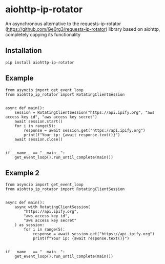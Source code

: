 # aiohttp-ip-rotator
An asynchronous alternative to the requests-ip-rotator  (https://github.com/Ge0rg3/requests-ip-rotator) library based on aiohttp, completely copying its functionality

## Installation
```commandline
pip install aiohttp-ip-rotator
```

## Example
```python3
from asyncio import get_event_loop
from aiohttp_ip_rotator import RotatingClientSession


async def main():
    session = RotatingClientSession("https://api.ipify.org", "aws access key id", "aws access key secret")
    await session.start()
    for i in range(5):
        response = await session.get("https://api.ipify.org")
        print(f"Your ip: {await response.text()}")
    await session.close()


if __name__ == "__main__":
    get_event_loop().run_until_complete(main())
```
## Example 2
```python3
from asyncio import get_event_loop
from aiohttp_ip_rotator import RotatingClientSession


async def main():
    async with RotatingClientSession(
        "https://api.ipify.org",
        "aws access key id",
        "aws access key secret"
    ) as session:
        for i in range(5):
            response = await session.get("https://api.ipify.org")
            print(f"Your ip: {await response.text()}")


if __name__ == "__main__":
    get_event_loop().run_until_complete(main())
```
